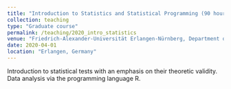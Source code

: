 ```yaml
---
title: "Introduction to Statistics and Statistical Programming (90 hours of teaching from 2020 to 2023)"
collection: teaching
type: "Graduate course"
permalink: /teaching/2020_intro_statistics
venue: "Friedrich-Alexander-Universität Erlangen-Nürnberg, Department of Mathematics"
date: 2020-04-01
location: "Erlangen, Germany"
---
```


Introduction to statistical tests with an emphasis on their theoretic validity. Data analysis via the programming language R.
